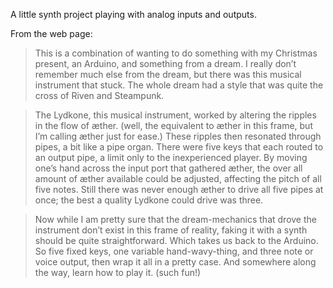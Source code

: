 
A little synth project playing with analog inputs and outputs.

From the web page:

> This is a combination of wanting to do something with my Christmas present, an Arduino, and something from a dream. I really don’t remember much else from the dream, but there was this musical instrument that stuck. The whole dream had a style that was quite the cross of Riven and Steampunk.

> The Lydkone, this musical instrument, worked by altering the ripples in the flow of æther. (well, the equivalent to æther in this frame, but I’m calling æther just for ease.) These ripples then resonated through pipes, a bit like a pipe organ. There were five keys that each routed to an output pipe, a limit only to the inexperienced player. By moving one’s hand across the input port that gathered æther, the over all amount of æther available could be adjusted, affecting the pitch of all five notes. Still there was never enough æther to drive all five pipes at once; the best a quality Lydkone could drive was three.

> Now while I am pretty sure that the dream-mechanics that drove the instrument don’t exist in this frame of reality, faking it with a synth should be quite straightforward. Which takes us back to the Arduino. So five fixed keys, one variable hand-wavy-thing, and three note or voice output, then wrap it all in a pretty case. And somewhere along the way, learn how to play it. (such fun!)


